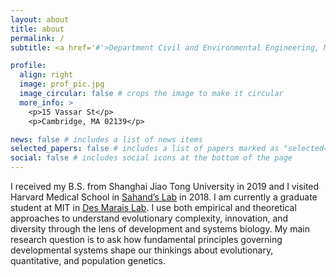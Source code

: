 ```yaml
---
layout: about
title: about
permalink: /
subtitle: <a href='#'>Department Civil and Environmental Engineering, MIT</a>.

profile:
  align: right
  image: prof_pic.jpg
  image_circular: false # crops the image to make it circular
  more_info: >
    <p>15 Vassar St</p>
    <p>Cambridge, MA 02139</p>

news: false # includes a list of news items
selected_papers: false # includes a list of papers marked as "selected={true}"
social: false # includes social icons at the bottom of the page
---
```


I received my B.S. from Shanghai Jiao Tong University in 2019 and I visited Harvard Medical School in [Sahand’s Lab](https://hormoz.dfci.harvard.edu/) in 2018. I am currently a graduate student at MIT in [Des Marais Lab](https://sites.google.com/mit.edu/des-marais-group/home). I use both empirical and theoretical approaches to understand evolutionary complexity, innovation, and diversity through the lens of development and systems biology. My main research question is to ask how fundamental principles governing developmental systems shape our thinkings about evolutionary, quantitative, and population genetics.
